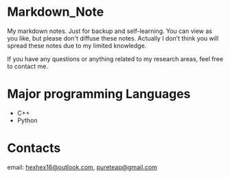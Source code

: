 # Markdown_Note

My markdown notes. Just for backup and self-learning. You can view as you like, but please don't diffuse these notes. Actually I don’t think you will spread these notes due to my limited knowledge.

If you have any questions or anything related to my research areas, feel free to contact me.



# Major programming Languages

- C++
- Python



# Contacts

email: hexhex16@outlook.com, pureteap@gmail.com









